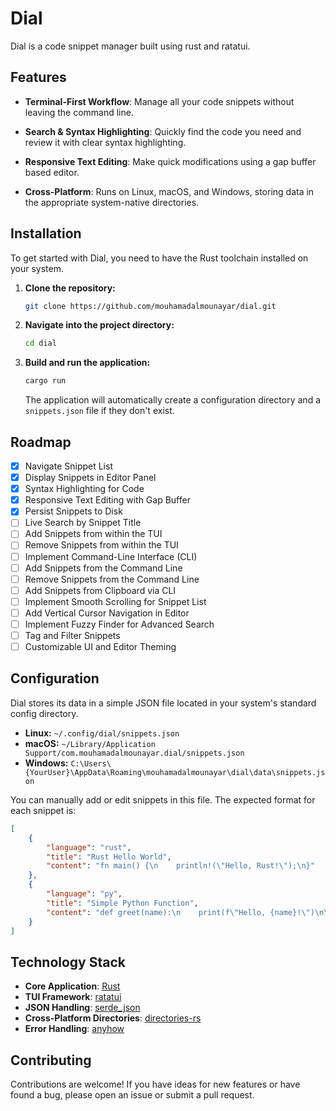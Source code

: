 # Dial
Dial is a code snippet manager built using rust and ratatui.

## Features

-   **Terminal-First Workflow**: Manage all your code snippets without leaving the command line.

-   **Search & Syntax Highlighting**: Quickly find the code you need and review it with clear syntax highlighting.

-   **Responsive Text Editing**: Make quick modifications using a gap buffer based editor.

-   **Cross-Platform**: Runs on Linux, macOS, and Windows, storing data in the appropriate system-native directories.

## Installation

To get started with Dial, you need to have the Rust toolchain installed on your system.

1.  **Clone the repository:**
    ```bash
    git clone https://github.com/mouhamadalmounayar/dial.git
    ```

2.  **Navigate into the project directory:**
    ```bash
    cd dial
    ```

3.  **Build and run the application:**
    ```bash
    cargo run
    ```
    The application will automatically create a configuration directory and a `snippets.json` file if they don't exist.

## Roadmap

- [x] Navigate Snippet List
- [x] Display Snippets in Editor Panel
- [x] Syntax Highlighting for Code
- [x] Responsive Text Editing with Gap Buffer
- [x] Persist Snippets to Disk
- [ ] Live Search by Snippet Title
- [ ] Add Snippets from within the TUI
- [ ] Remove Snippets from within the TUI
- [ ] Implement Command-Line Interface (CLI)
- [ ] Add Snippets from the Command Line
- [ ] Remove Snippets from the Command Line
- [ ] Add Snippets from Clipboard via CLI
- [ ] Implement Smooth Scrolling for Snippet List
- [ ] Add Vertical Cursor Navigation in Editor
- [ ] Implement Fuzzy Finder for Advanced Search
- [ ] Tag and Filter Snippets
- [ ] Customizable UI and Editor Theming

## Configuration

Dial stores its data in a simple JSON file located in your system's standard config directory.

-   **Linux:** `~/.config/dial/snippets.json`
-   **macOS:** `~/Library/Application Support/com.mouhamadalmounayar.dial/snippets.json`
-   **Windows:** `C:\Users\{YourUser}\AppData\Roaming\mouhamadalmounayar\dial\data\snippets.json`

You can manually add or edit snippets in this file. The expected format for each snippet is:

```json
[
    {
        "language": "rust",
        "title": "Rust Hello World",
        "content": "fn main() {\n    println!(\"Hello, Rust!\");\n}"
    },
    {
        "language": "py",
        "title": "Simple Python Function",
        "content": "def greet(name):\n    print(f\"Hello, {name}!\")\n\ngreet(\"World\")"
    }
]
```

## Technology Stack

-   **Core Application**: [Rust](https://www.rust-lang.org/)
-   **TUI Framework**: [ratatui](https://ratatui.rs/)
-   **JSON Handling**: [serde_json](https://github.com/serde-rs/json)
-   **Cross-Platform Directories**: [directories-rs](https://github.com/dirs-dev/directories-rs)
-   **Error Handling**: [anyhow](https://github.com/dtolnay/anyhow)

## Contributing

Contributions are welcome! If you have ideas for new features or have found a bug, please open an issue or submit a pull request.


